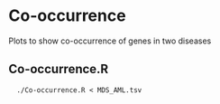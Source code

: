 Co-occurrence
=============

Plots to show co-occurrence of genes in two diseases

Co-occurrence.R
----

      ./Co-occurrence.R < MDS_AML.tsv
